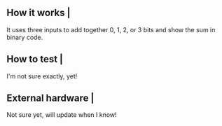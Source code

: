 <!---

This file is used to generate your project datasheet. Please fill in the information below and delete any unused
sections.

You can also include images in this folder and reference them in the markdown. Each image must be less than
512 kb in size, and the combined size of all images must be less than 1 MB.
-->

## How it works |

It uses three inputs to add together 0, 1, 2, or 3 bits and show the sum in binary code.

## How to test |

I'm not sure exactly, yet! 

## External hardware |

Not sure yet, will update when I know!
